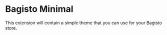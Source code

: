 # Bagisto Minimal

This extension will contain a simple theme that you can use for your Bagisto store.
